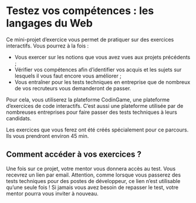 # Testez vos compétences : les langages du Web

Ce mini-projet d’exercice vous permet de pratiquer sur des exercices interactifs. Vous pourrez à la fois : 

* Vous exercer sur les notions que vous avez vues aux projets précédents ;
* Vérifier vos compétences afin d’identifier vos acquis et les sujets sur lesquels il vous faut encore vous améliorer ;
* Vous entraîner pour les tests techniques en entreprise que de nombreux de vos recruteurs vous demanderont de passer. 

Pour cela, vous utiliserez la plateforme CodinGame, une plateforme d’exercices de code interactifs. C’est aussi une plateforme utilisée par de nombreuses entreprises pour faire passer des tests techniques à leurs candidats. 

Les exercices que vous ferez ont été créés spécialement pour ce parcours. Ils vous prendront environ 45 min.

## Comment accéder à vos exercices ?

Une fois sur ce projet, votre mentor vous donnera accès au test. Vous recevrez un lien par email. Attention, comme lorsque vous passerez des tests techniques pour des postes de développeur, ce lien n’est utilisable qu’une seule fois ! Si jamais vous avez besoin de repasser le test, votre mentor pourra vous inviter à nouveau.
